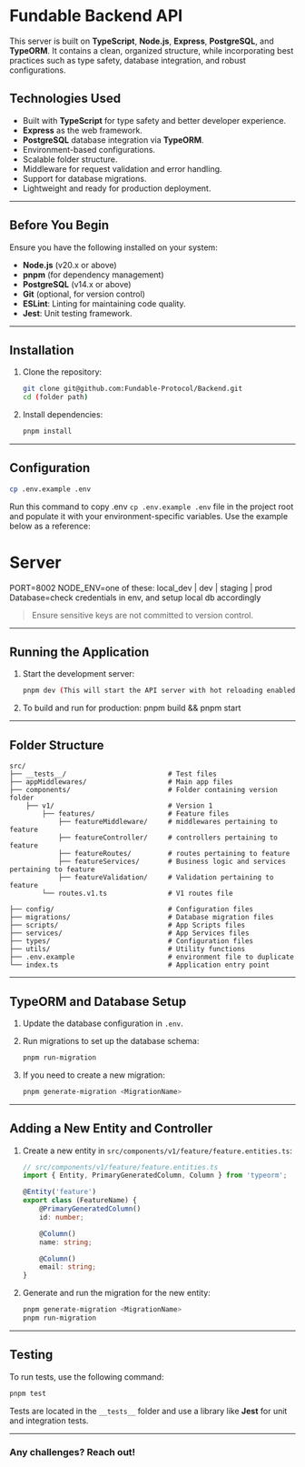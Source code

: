 # Fundable Backend API

This server is built on **TypeScript**, **Node.js**, **Express**, **PostgreSQL**, and **TypeORM**. It contains a clean, organized structure, while incorporating best practices such as type safety, database integration, and robust configurations.

## Technologies Used

-   Built with **TypeScript** for type safety and better developer experience.
-   **Express** as the web framework.
-   **PostgreSQL** database integration via **TypeORM**.
-   Environment-based configurations.
-   Scalable folder structure.
-   Middleware for request validation and error handling.
-   Support for database migrations.
-   Lightweight and ready for production deployment.

---

## Before You Begin

Ensure you have the following installed on your system:

-   **Node.js** (v20.x or above)
-   **pnpm** (for dependency management)
-   **PostgreSQL** (v14.x or above)
-   **Git** (optional, for version control)
-   **ESLint**: Linting for maintaining code quality.
-   **Jest**: Unit testing framework.

---

## Installation

1. Clone the repository:

    ```bash
    git clone git@github.com:Fundable-Protocol/Backend.git
    cd (folder path)
    ```

2. Install dependencies:

    ```bash
    pnpm install

    ```

---

## Configuration

```bash
cp .env.example .env
```

Run this command to copy .env `cp .env.example .env` file in the project root and populate it with your environment-specific variables. Use the example below as a reference:

# Server

PORT=8002
NODE_ENV=one of these: local_dev | dev | staging | prod
Database=check credentials in env, and setup local db accordingly

> Ensure sensitive keys are not committed to version control.

---

## Running the Application

1. Start the development server:

    ```bash
    pnpm dev (This will start the API server with hot reloading enabled.)
    ```

2. To build and run for production: pnpm build && pnpm start

---

## Folder Structure

```plaintext
src/
├── __tests__/                         # Test files
├── appMiddlewares/                    # Main app files
├── components/                        # Folder containing version folder
    ├── v1/                            # Version 1
        ├── features/                  # Feature files
            ├── featureMiddleware/     # middlewares pertaining to feature
            ├── featureController/     # controllers pertaining to feature
            ├── featureRoutes/         # routes pertaining to feature
            ├── featureServices/       # Business logic and services pertaining to feature
            ├── featureValidation/     # Validation pertaining to feature
        └── routes.v1.ts               # V1 routes file

├── config/                            # Configuration files
├── migrations/                        # Database migration files
├── scripts/                           # App Scripts files
├── services/                          # App Services files
├── types/                             # Configuration files
├── utils/                             # Utility functions
├── .env.example                       # environment file to duplicate
└── index.ts                           # Application entry point

```

---

## TypeORM and Database Setup

1. Update the database configuration in `.env`.

2. Run migrations to set up the database schema:

    ```bash
    pnpm run-migration
    ```

3. If you need to create a new migration:

    ```bash
    pnpm generate-migration <MigrationName>
    ```

---

## Adding a New Entity and Controller

1. Create a new entity in `src/components/v1/feature/feature.entities.ts`:

    ```typescript
    // src/components/v1/feature/feature.entities.ts
    import { Entity, PrimaryGeneratedColumn, Column } from 'typeorm';

    @Entity('feature')
    export class (FeatureName) {
        @PrimaryGeneratedColumn()
        id: number;

        @Column()
        name: string;

        @Column()
        email: string;
    }
    ```

2. Generate and run the migration for the new entity:

    ```bash
    pnpm generate-migration <MigrationName>
    pnpm run-migration
    ```

---

## Testing

To run tests, use the following command:

```bash
pnpm test
```

Tests are located in the `__tests__` folder and use a library like **Jest** for unit and integration tests.

---

### Any challenges? Reach out!

